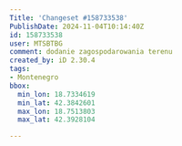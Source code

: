 ```yaml
---
Title: 'Changeset #158733538'
PublishDate: 2024-11-04T10:14:40Z
id: 158733538
user: MTSBTBG
comment: dodanie zagospodarowania terenu
created_by: iD 2.30.4
tags:
- Montenegro
bbox:
  min_lon: 18.7334619
  min_lat: 42.3842601
  max_lon: 18.7513803
  max_lat: 42.3928104

---
```

